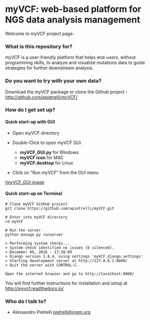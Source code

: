 # myVCF: web-based platform for NGS data analysis management #

Welcome to myVCF project page.

### What is this repository for? ###

myVCF is a user-friendly platform that helps end-users, without programming skills, to analyze and visualize mutations data to guide strategies for further downstream analysis.

### Do you want to try with your own data? ###

Download the myVCF package or clone the Github project - http://github.com/apietrelli/myVCF/

### How do I get set up? ###

#### Quick start-up with GUI

* Open myVCF directory

* Double-Click to open myVCF GUI

  - **myVCF_GUI.py** for Windows
  - **myVCF icon** for MAC
  - **myVCF.desktop** for Linux


* Click on "Run myVCF" from the GUI menu

[!myVCF_GUI image](docs/img/myVCF_GUI.png)



#### Quick start-up on Terminal

``` shell
# Clone myVCF GitHub project
git clone https://github.com/apietrelli/myVCF.git

# Enter into myVCF directory
cd myVCF

# Run the server
python manage.py runserver

> Performing system checks...
> System check identified no issues (0 silenced).
> December 05, 2016 - 17:30:09
> Django version 1.8.4, using settings 'myVCF_django.settings'
> Starting development server at http://127.0.0.1:8000/
> Quit the server with CONTROL-C.

Open the internet browser and go to http://localhost:8000/
```
You will find further instructions for installation and setup at http://myvcf.readthedocs.io/

### Who do I talk to? ###

* Alessandro Pietrelli pietrelli@ingm.org
